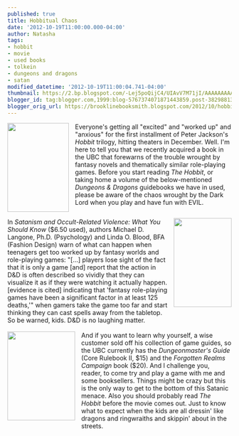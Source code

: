 ```yaml
---
published: true
title: Hobbitual Chaos
date: '2012-10-19T11:00:00.000-04:00'
author: Natasha
tags:
- hobbit
- movie
- used books
- tolkein
- dungeons and dragons
- satan
modified_datetime: '2012-10-19T11:00:04.741-04:00'
thumbnail: https://2.bp.blogspot.com/-Lej5poQijC4/UIAvV7M71jI/AAAAAAAAA5Q/4aGIfS0Gxnw/s72-c/janssondragon.jpeg
blogger_id: tag:blogger.com,1999:blog-5767374071871443859.post-382988135891244998
blogger_orig_url: https://brooklinebooksmith.blogspot.com/2012/10/hobbitual-chaos.html
---
```


<div class="separator" style="clear: both; text-align: center;"><a href="https://2.bp.blogspot.com/-Lej5poQijC4/UIAvV7M71jI/AAAAAAAAA5Q/4aGIfS0Gxnw/s1600/janssondragon.jpeg" imageanchor="1" style="clear: left; float: left; margin-bottom: 1em; margin-right: 1em;"><img border="0" height="200" src="https://2.bp.blogspot.com/-Lej5poQijC4/UIAvV7M71jI/AAAAAAAAA5Q/4aGIfS0Gxnw/s200/janssondragon.jpeg" width="138" /></a></div>Everyone's getting all "excited" and "worked up" and "anxious" for the first installment of Peter Jackson's <i>Hobbit </i>trilogy, hitting theaters in December. Well. I'm here to tell you that we recently&nbsp;acquired&nbsp;a book in the UBC that forewarns of the trouble wrought by fantasy novels and thematically similar role-playing games. Before you start reading <i>The Hobbit</i>, or taking home a volume of the below-mentioned <i>Dungeons &amp; Dragons</i> guidebooks we have in used, please be aware of the chaos wrought by the Dark Lord when you play and have fun with EVIL.<br /><br /><div class="separator" style="clear: both; text-align: center;"><a href="https://2.bp.blogspot.com/-A_muNvb9sfs/UIAuwvK1LgI/AAAAAAAAA5I/W3WmxDF8EXI/s1600/satan.jpg" imageanchor="1" style="clear: right; float: right; margin-bottom: 1em; margin-left: 1em;"><img border="0" height="200" src="https://2.bp.blogspot.com/-A_muNvb9sfs/UIAuwvK1LgI/AAAAAAAAA5I/W3WmxDF8EXI/s200/satan.jpg" width="130" /></a></div>In <i>Satanism and Occult-Related Violence: What You Should Know </i>($6.50 used), authors Michael D. Langone, Ph.D. (Psychology) and Linda O. Blood, BFA (Fashion Design) warn of what can happen when teenagers get too worked up by fantasy worlds and role-playing games: "[...] players lose sight of the fact that it is only a game [and] report that the action in D&amp;D is often described so vividly that they can visualize it as if they were watching it actually happen. [evidence is cited] indicating that 'fantasy role-playing games have been a significant factor in at least 125 deaths,'" when gamers take the game too far and start thinking they can cast spells away from the tabletop. So be warned, kids. D&amp;D is no laughing matter.<br /><br /><div class="separator" style="clear: both; text-align: center;"><a href="https://1.bp.blogspot.com/-hE0iZZ_yIt8/UIAuhCYSA8I/AAAAAAAAA5A/kkt0orihz2E/s1600/dmg.jpg" imageanchor="1" style="clear: left; float: left; margin-bottom: 1em; margin-right: 1em;"><img border="0" height="200" src="https://1.bp.blogspot.com/-hE0iZZ_yIt8/UIAuhCYSA8I/AAAAAAAAA5A/kkt0orihz2E/s200/dmg.jpg" width="152" /></a></div>And if you want to learn why yourself, a wise customer sold off his collection of game guides, so the UBC currently has the <i>Dungeonmaster's Guide</i> (Core Rulebook II, $15) and the <i>Forgotten Realms Campaign</i> book ($20). And I challenge you, reader, to come try and play a game with me and some booksellers. Things might be crazy but this is the only way to get to the bottom of this Satanic menace.&nbsp;Also you should probably read <i>The Hobbit</i>&nbsp;before the movie comes out. Just to know what to expect when the kids are all dressin' like dragons and ringwraiths and skippin' about in the streets.